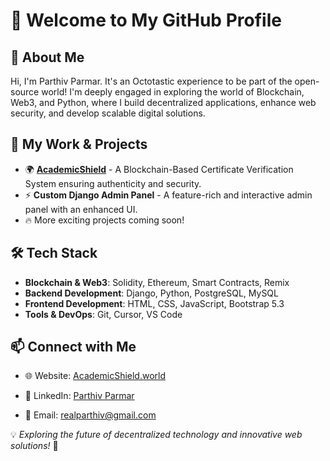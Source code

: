 # 👋 Welcome to My GitHub Profile

## 🚀 About Me
Hi, I'm Parthiv Parmar. It's an Octotastic experience to be part of the open-source world! I'm deeply engaged in exploring the world of Blockchain, Web3, and Python, where I build decentralized applications, enhance web security, and develop scalable digital solutions.
## 🔗 My Work & Projects
- 🌍 **[AcademicShield](https://academicshield.world)** - A Blockchain-Based Certificate Verification System ensuring authenticity and security.
- ⚡ **Custom Django Admin Panel** - A feature-rich and interactive admin panel with an enhanced UI.
- 🔥 More exciting projects coming soon!

## 🛠 Tech Stack
- **Blockchain & Web3**: Solidity, Ethereum, Smart Contracts, Remix
- **Backend Development**: Django, Python, PostgreSQL, MySQL
- **Frontend Development**: HTML, CSS, JavaScript, Bootstrap 5.3
- **Tools & DevOps**: Git, Cursor, VS Code

## 📫 Connect with Me
- 🌐 Website: [AcademicShield.world](https://academicshield.world)
- 💼 LinkedIn: [Parthiv Parmar](https://www.linkedin.com/in/parthivparmar/)
 
- 📧 Email: realparthiv@gmail.com

💡 *Exploring the future of decentralized technology and innovative web solutions!* 🚀


